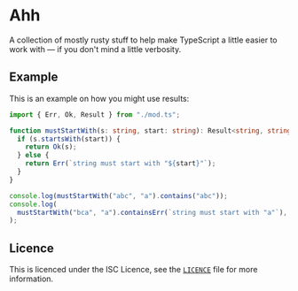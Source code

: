 # Ahh

A collection of mostly rusty stuff to help make TypeScript a little easier to
work with &mdash; if you don't mind a little verbosity.

## Example

This is an example on how you might use results:

```ts
import { Err, Ok, Result } from "./mod.ts";

function mustStartWith(s: string, start: string): Result<string, string> {
  if (s.startsWith(start)) {
    return Ok(s);
  } else {
    return Err(`string must start with "${start}"`);
  }
}

console.log(mustStartWith("abc", "a").contains("abc"));
console.log(
  mustStartWith("bca", "a").containsErr(`string must start with "a"`),
);
```

## Licence

This is licenced under the ISC Licence, see the [`LICENCE`](`./LICENCE`) file
for more information.

<!-- _Safe code in [deno] made simple._

## Usage

Depending on which feature(s) you are looking for, import the files that you
need. For example, if we were looking to use `Result`s depending on whether a
string started with `"a"`, we could do.

```ts
// you'll want to add a version to this
import { Result, Ok, Err } from "https://deno.land/x/ahh@vX.Y.Z/result.ts";

function mustStartWithA(str: string): Result<string, string> {
  if (str.startsWith("a")) {
    return Ok(str);
  } else {
    return Err("string must start with `\"a\"`".);
  }
}

const ok = mustStartWithA("abc");
const err = mustStartWithA("cba");
```

## Licence

This is licenced under **MIT**; you can find out more in the provided
[`LICENCE`] file.

[Deno]: https://github.com/denoland/deno
[documentation]: https://doc.deno.land/https/deno.land/x/ahh/mod.ts
[`LICENCE`]: ./LICENCE -->

